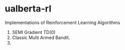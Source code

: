 # ualberta-rl
Implementations of Reinforcement Learning Algorithms 
1. SEMI Gradient TD(0)
2. Classic Multi Armed Bandit. 
3. 
